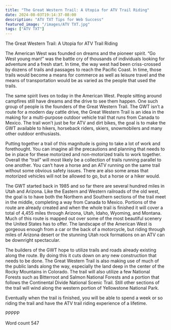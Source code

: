 ```yaml
---
title: "The Great Western Trail: A Utopia for ATV Trail Riding"
date: 2024-08-03T19:14:37-08:00
description: "ATV TXT Tips for Web Success"
featured_image: "/images/ATV TXT.jpg"
tags: ["ATV TXT"]
---
```


The Great Western Trail: A Utopia for ATV Trail Riding

The American West was founded on dreams and the pioneer spirit. “Go West young man!” was the battle cry of thousands of individuals looking for adventure and a fresh start. In time, the way west had been criss-crossed by dozens of trails and passages to reach the Pacific Coast. In time, those trails would become a means for commerce as well as leisure travel and the means of transportation would be as varied as the people that used the trails. 

The same spirit lives on today in the American West. People sitting around campfires still have dreams and the drive to see them happen. One such group of people is the founders of the Great Western Trail. The GWT isn’t a route for a modern day cattle drive, the Great Western Trail is an idea in the making for a multi-purpose outdoor vehicle trail that runs from Canada to Mexico. The trail won’t just be for ATV and dirt bikes, the goal is to make the GWT available to hikers, horseback riders, skiers, snowmobilers and many other outdoor enthusiasts. 

Putting together a trail of this magnitude is going to take a lot of work and forethought. You can imagine all the precautions and planning that needs to be in place for these motorized and non-motorized trails to work together. Overall the “trail” will most likely be a collection of trails running parallel to one another. You can’t have a horse and an ATV running on the same trail without some obvious safety issues. There are also some areas that motorized vehicles will not be allowed to go, but a horse or a hiker would. 

The GWT started back in 1985 and so far there are several hundred miles in Utah and Arizona. Like the Eastern and Western railroads of the old west, the goal is to have both the Northern and Southern sections of the trail meet in the middle, completing a way from Canada to Mexico. Portions of the route are already created and when the whole trail is finished it will cover a total of 4,455 miles through Arizona, Utah, Idaho, Wyoming, and Montana. Much of this route is mapped out over some of the most beautiful scenery the United States has to offer. The landscape of the American West is gorgeous enough from a car or the back of a motorcycle, but riding through miles of Arizona desert or the stunning Utah rock formations on an ATV can be downright spectacular. 

The builders of the GWT hope to utilize trails and roads already existing along the route. By doing this it cuts down on any new construction that needs to be done. The Great Western Trail is also making use of much of the public lands along the way, especially the land deep in the center of the Rocky Mountains in Colorado. The trail will also utilize a few National Forests such as Bitterroot and Salmon National Forests and a portion that follows the Continental Divide National Scenic Trail. Still other sections of the trail will wind along the western portion of Yellowstone National Park.

Eventually when the trail is finished, you will be able to spend a week or so riding the trail and have the ATV trail riding experience of a lifetime. 

PPPPP

Word count 547

